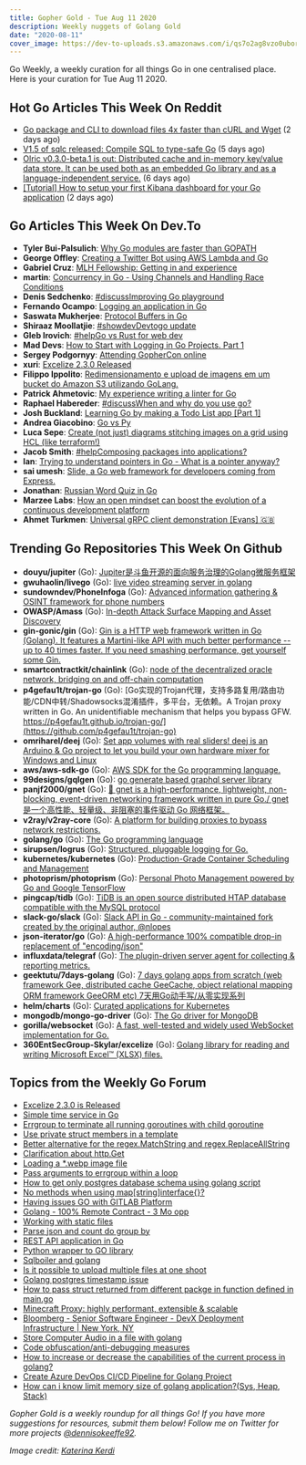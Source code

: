 ```yaml
---
title: Gopher Gold - Tue Aug 11 2020
description: Weekly nuggets of Golang Gold
date: "2020-08-11"
cover_image: https://dev-to-uploads.s3.amazonaws.com/i/qs7o2ag8vzo0uborgc7v.png
---
```


Go Weekly, a weekly curation for all things Go in one centralised place. Here is your curation for Tue Aug 11 2020.

## Hot Go Articles This Week On Reddit

- [Go package and CLI to download files 4x faster than cURL and Wget](https://www.reddit.com/r/golang/comments/i5yokn/go_package_and_cli_to_download_files_4x_faster/) (2 days ago)
- [V1.5 of sqlc released: Compile SQL to type-safe Go](https://www.reddit.com/r/golang/comments/i4iv8o/v15_of_sqlc_released_compile_sql_to_typesafe_go/) (5 days ago)
- [Olric v0.3.0-beta.1 is out: Distributed cache and in-memory key/value data store. It can be used both as an embedded Go library and as a language-independent service.](https://www.reddit.com/r/golang/comments/i3i6gi/olric_v030beta1_is_out_distributed_cache_and/) (6 days ago)
- [[Tutorial] How to setup your first Kibana dashboard for your Go application](https://www.reddit.com/r/golang/comments/i6fd9m/tutorial_how_to_setup_your_first_kibana_dashboard/) (2 days ago)

## Go Articles This Week On Dev.To

- **Tyler Bui-Palsulich**: [Why Go modules are faster than GOPATH](https://dev.to/tbpalsulich/why-go-modules-are-faster-than-gopath-blj)
- **George Offley**: [Creating a Twitter Bot using AWS Lambda and Go](https://dev.to/georgeoffley/creating-a-twitter-bot-using-aws-lambda-and-go-20pd)
- **Gabriel Cruz**: [MLH Fellowship: Getting in and experience](https://dev.to/gmelodie/mlh-fellowship-getting-in-and-experience-5hdc)
- **martin**: [Concurrency in Go - Using Channels and Handling Race Conditions](https://dev.to/spindriftboi/concurrency-in-go-using-channels-and-handling-race-conditions-3n24)
- **Denis Sedchenko**: [#discussImproving Go playground](https://dev.to/x1unix/improving-go-playground-236o)
- **Fernando Ocampo**: [Logging an application in Go](https://dev.to/fernandoocampo/logging-an-application-in-go-5ckk)
- **Saswata Mukherjee**: [Protocol Buffers in Go](https://dev.to/dsckiitdev/protocol-buffers-in-go-5bl7)
- **Shiraaz Moollatjie**: [#showdevDevtogo update](https://dev.to/shiraazm/devtogo-update-1f77)
- **Gleb Irovich**: [#helpGo vs Rust for web dev](https://dev.to/glebirovich/go-vs-rust-for-web-dev-1gj8)
- **Mad Devs**: [How to Start with Logging in Go Projects. Part 1](https://dev.to/maddevsio/how-to-start-with-logging-in-go-projects-part-1-5end)
- **Sergey Podgornyy**: [Attending GopherCon online](https://dev.to/ottonova/attending-gophercon-online-4n43)
- **xuri**: [Excelize 2.3.0 Released](https://dev.to/xuri/excelize-2-3-0-released-169c)
- **Filippo Ippolito**: [Redimensionamento e upload de imagens em um bucket do Amazon S3 utilizando GoLang.](https://dev.to/filippoipp/redimensionamento-e-upload-de-imagens-em-um-bucket-do-amazon-s3-utilizando-golang-m36)
- **Patrick Ahmetovic**: [My experience writing a linter for Go](https://dev.to/patriscus/my-experience-writing-a-linter-for-go-217l)
- **Raphael Habereder**: [#discussWhen and why do you use go?](https://dev.to/habereder/when-and-why-do-you-use-go-4ha)
- **Josh Buckland**: [Learning Go by making a Todo List app [Part 1]](https://dev.to/buck06191/learning-go-by-making-a-todo-list-app-1ck6)
- **Andrea Giacobino**: [Go vs Py](https://dev.to/noandrea/go-vs-py-419o)
- **Luca Sepe**: [Create (not just) diagrams stitching images on a grid using HCL (like terraform!)](https://dev.to/lucasepe/create-not-just-diagrams-stitching-images-on-a-grid-using-hcl-like-terraform-1hb3)
- **Jacob Smith**: [#helpComposing packages into applications?](https://dev.to/jsmithdenverdev/composing-packages-into-applications-mff)
- **Ian**: [Trying to understand pointers in Go - What is a pointer anyway?](https://dev.to/ianbush100/trying-understanding-pointers-in-go-what-is-a-pointer-anyway-55bp)
- **sai umesh**: [Slide, a Go web framework for developers coming from Express.](https://dev.to/saiumesh/slide-a-go-web-framework-for-developers-coming-from-express-4edk)
- **Jonathan**: [Russian Word Quiz in Go](https://dev.to/jmlattanzi/russian-word-quiz-in-go-28eh)
- **Marzee Labs**: [How an open mindset can boost the evolution of a continuous development platform](https://dev.to/marzeelabs/how-an-open-mindset-can-boost-the-evolution-of-a-continuous-development-platform-1de4)
- **Ahmet Turkmen**: [Universal gRPC client demonstration [Evans] 🇬🇧](https://dev.to/mrturkmen/universal-grpc-client-demonstration-evans-bij)

## Trending Go Repositories This Week On Github

- **douyu/jupiter** (Go): [Jupiter是斗鱼开源的面向服务治理的Golang微服务框架](https://github.com/douyu/jupiter)
- **gwuhaolin/livego** (Go): [live video streaming server in golang](https://github.com/gwuhaolin/livego)
- **sundowndev/PhoneInfoga** (Go): [Advanced information gathering & OSINT framework for phone numbers](https://github.com/sundowndev/PhoneInfoga)
- **OWASP/Amass** (Go): [In-depth Attack Surface Mapping and Asset Discovery](https://github.com/OWASP/Amass)
- **gin-gonic/gin** (Go): [Gin is a HTTP web framework written in Go (Golang). It features a Martini-like API with much better performance -- up to 40 times faster. If you need smashing performance, get yourself some Gin.](https://github.com/gin-gonic/gin)
- **smartcontractkit/chainlink** (Go): [node of the decentralized oracle network, bridging on and off-chain computation](https://github.com/smartcontractkit/chainlink)
- **p4gefau1t/trojan-go** (Go): [Go实现的Trojan代理，支持多路复用/路由功能/CDN中转/Shadowsocks混淆插件，多平台，无依赖。A Trojan proxy written in Go. An unidentifiable mechanism that helps you bypass GFW. https://p4gefau1t.github.io/trojan-go/](https://github.com/p4gefau1t/trojan-go)
- **omriharel/deej** (Go): [Set app volumes with real sliders! deej is an Arduino & Go project to let you build your own hardware mixer for Windows and Linux](https://github.com/omriharel/deej)
- **aws/aws-sdk-go** (Go): [AWS SDK for the Go programming language.](https://github.com/aws/aws-sdk-go)
- **99designs/gqlgen** (Go): [go generate based graphql server library](https://github.com/99designs/gqlgen)
- **panjf2000/gnet** (Go): [🚀 gnet is a high-performance, lightweight, non-blocking, event-driven networking framework written in pure Go./ gnet 是一个高性能、轻量级、非阻塞的事件驱动 Go 网络框架。](https://github.com/panjf2000/gnet)
- **v2ray/v2ray-core** (Go): [A platform for building proxies to bypass network restrictions.](https://github.com/v2ray/v2ray-core)
- **golang/go** (Go): [The Go programming language](https://github.com/golang/go)
- **sirupsen/logrus** (Go): [Structured, pluggable logging for Go.](https://github.com/sirupsen/logrus)
- **kubernetes/kubernetes** (Go): [Production-Grade Container Scheduling and Management](https://github.com/kubernetes/kubernetes)
- **photoprism/photoprism** (Go): [Personal Photo Management powered by Go and Google TensorFlow](https://github.com/photoprism/photoprism)
- **pingcap/tidb** (Go): [TiDB is an open source distributed HTAP database compatible with the MySQL protocol](https://github.com/pingcap/tidb)
- **slack-go/slack** (Go): [Slack API in Go - community-maintained fork created by the original author, @nlopes](https://github.com/slack-go/slack)
- **json-iterator/go** (Go): [A high-performance 100% compatible drop-in replacement of "encoding/json"](https://github.com/json-iterator/go)
- **influxdata/telegraf** (Go): [The plugin-driven server agent for collecting & reporting metrics.](https://github.com/influxdata/telegraf)
- **geektutu/7days-golang** (Go): [7 days golang apps from scratch (web framework Gee, distributed cache GeeCache, object relational mapping ORM framework GeeORM etc) 7天用Go动手写/从零实现系列](https://github.com/geektutu/7days-golang)
- **helm/charts** (Go): [Curated applications for Kubernetes](https://github.com/helm/charts)
- **mongodb/mongo-go-driver** (Go): [The Go driver for MongoDB](https://github.com/mongodb/mongo-go-driver)
- **gorilla/websocket** (Go): [A fast, well-tested and widely used WebSocket implementation for Go.](https://github.com/gorilla/websocket)
- **360EntSecGroup-Skylar/excelize** (Go): [Golang library for reading and writing Microsoft Excel™ (XLSX) files.](https://github.com/360EntSecGroup-Skylar/excelize)

## Topics from the Weekly Go Forum

- [Excelize 2.3.0 is Released](https://forum.golangbridge.org/t/excelize-2-3-0-is-released/20063)
- [Simple time service in Go](https://forum.golangbridge.org/t/simple-time-service-in-go/20026)
- [Errgroup to terminate all running goroutines with child goroutine](https://forum.golangbridge.org/t/errgroup-to-terminate-all-running-goroutines-with-child-goroutine/20006)
- [Use private struct members in a template](https://forum.golangbridge.org/t/use-private-struct-members-in-a-template/20020)
- [Better alternative for the regex.MatchString and regex.ReplaceAllString](https://forum.golangbridge.org/t/better-alternative-for-the-regex-matchstring-and-regex-replaceallstring/20007)
- [Clarification about http.Get](https://forum.golangbridge.org/t/clarification-about-http-get/19994)
- [Loading a *.webp image file](https://forum.golangbridge.org/t/loading-a-webp-image-file/20050)
- [Pass arguments to errgroup within a loop](https://forum.golangbridge.org/t/pass-arguments-to-errgroup-within-a-loop/19999)
- [How to get only postgres database schema using golang script](https://forum.golangbridge.org/t/how-to-get-only-postgres-database-schema-using-golang-script/20022)
- [No methods when using map[string]interface{}?](https://forum.golangbridge.org/t/no-methods-when-using-map-string-interface/19995)
- [Having issues GO with GITLAB Platform](https://forum.golangbridge.org/t/having-issues-go-with-gitlab-platform/20016)
- [Golang - 100% Remote Contract - 3 Mo opp](https://forum.golangbridge.org/t/golang-100-remote-contract-3-mo-opp/19998)
- [Working with static files](https://forum.golangbridge.org/t/working-with-static-files/19996)
- [Parse json and count do group by](https://forum.golangbridge.org/t/parse-json-and-count-do-group-by/20035)
- [REST API application in Go](https://forum.golangbridge.org/t/rest-api-application-in-go/20041)
- [Python wrapper to GO library](https://forum.golangbridge.org/t/python-wrapper-to-go-library/20030)
- [Sqlboiler and golang](https://forum.golangbridge.org/t/sqlboiler-and-golang/20059)
- [Is it possible to upload multiple files at one shoot](https://forum.golangbridge.org/t/is-it-possible-to-upload-multiple-files-at-one-shoot/20043)
- [Golang postgres timestamp issue](https://forum.golangbridge.org/t/golang-postgres-timestamp-issue/20066)
- [How to pass struct returned from different packge in function defined in main.go](https://forum.golangbridge.org/t/how-to-pass-struct-returned-from-different-packge-in-function-defined-in-main-go/20053)
- [Minecraft Proxy: highly performant, extensible & scalable](https://forum.golangbridge.org/t/minecraft-proxy-highly-performant-extensible-scalable/20065)
- [Bloomberg - Senior Software Engineer - DevX Deployment Infrastructure | New York, NY](https://forum.golangbridge.org/t/bloomberg-senior-software-engineer-devx-deployment-infrastructure-new-york-ny/20057)
- [Store Computer Audio in a file with golang](https://forum.golangbridge.org/t/store-computer-audio-in-a-file-with-golang/20024)
- [Code obfuscation/anti-debugging measures](https://forum.golangbridge.org/t/code-obfuscation-anti-debugging-measures/20018)
- [How to increase or decrease the capabilities of the current process in golang?](https://forum.golangbridge.org/t/how-to-increase-or-decrease-the-capabilities-of-the-current-process-in-golang/20055)
- [Create Azure DevOps CI/CD Pipeline for Golang Project](https://forum.golangbridge.org/t/create-azure-devops-ci-cd-pipeline-for-golang-project/20034)
- [How can i know limit memory size of golang application?(Sys, Heap, Stack)](https://forum.golangbridge.org/t/how-can-i-know-limit-memory-size-of-golang-application-sys-heap-stack/20070)

_Gopher Gold is a weekly roundup for all things Go! If you have more suggestions for resources, submit them below! Follow me on Twitter for more projects [@dennisokeeffe92](https://twitter.com/dennisokeeffe92)._

_Image credit: [Katerina Kerdi](https://unsplash.com/@katekerdi)_